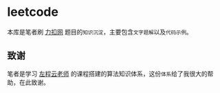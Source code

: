 # leetcode

本库是笔者刷 [力扣网](https://leetcode.cn/problemset/all/) 题目的`知识沉淀`，主要包含`文字题解`以及`代码示例`。

## 致谢

笔者是学习 [左程云老师](https://github.com/algorithmzuo) 的课程搭建的算法知识体系，这份`体系`给了我很大的帮助，在此致谢。


